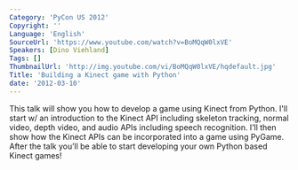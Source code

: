 ```yaml
---
Category: 'PyCon US 2012'
Copyright: ''
Language: 'English'
SourceUrl: 'https://www.youtube.com/watch?v=BoMQqW0lxVE'
Speakers: [Dino Viehland]
Tags: []
ThumbnailUrl: 'http://img.youtube.com/vi/BoMQqW0lxVE/hqdefault.jpg'
Title: 'Building a Kinect game with Python'
date: '2012-03-10'
---
```

This talk will show you how to develop a game using Kinect from Python. I'll
start w/ an introduction to the Kinect API including skeleton tracking, normal
video, depth video, and audio APIs including speech recognition. I’ll then
show how the Kinect APIs can be incorporated into a game using PyGame. After
the talk you’ll be able to start developing your own Python based Kinect
games!
